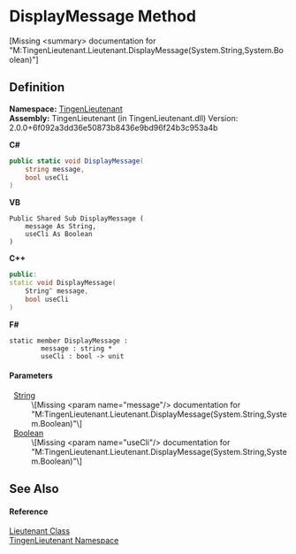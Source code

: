 # DisplayMessage Method


\[Missing &lt;summary&gt; documentation for "M:TingenLieutenant.Lieutenant.DisplayMessage(System.String,System.Boolean)"\]



## Definition
**Namespace:** <a href="840a961a-c6e0-c956-7fd0-413977d1b81d">TingenLieutenant</a>  
**Assembly:** TingenLieutenant (in TingenLieutenant.dll) Version: 2.0.0+6f092a3dd36e50873b8436e9bd96f24b3c953a4b

**C#**
``` C#
public static void DisplayMessage(
	string message,
	bool useCli
)
```
**VB**
``` VB
Public Shared Sub DisplayMessage ( 
	message As String,
	useCli As Boolean
)
```
**C++**
``` C++
public:
static void DisplayMessage(
	String^ message, 
	bool useCli
)
```
**F#**
``` F#
static member DisplayMessage : 
        message : string * 
        useCli : bool -> unit 
```



#### Parameters
<dl><dt>  <a href="https://learn.microsoft.com/dotnet/api/system.string" target="_blank" rel="noopener noreferrer">String</a></dt><dd>\[Missing &lt;param name="message"/&gt; documentation for "M:TingenLieutenant.Lieutenant.DisplayMessage(System.String,System.Boolean)"\]</dd><dt>  <a href="https://learn.microsoft.com/dotnet/api/system.boolean" target="_blank" rel="noopener noreferrer">Boolean</a></dt><dd>\[Missing &lt;param name="useCli"/&gt; documentation for "M:TingenLieutenant.Lieutenant.DisplayMessage(System.String,System.Boolean)"\]</dd></dl>

## See Also


#### Reference
<a href="b69bb921-dfe3-9d33-591a-df9412ea4d78">Lieutenant Class</a>  
<a href="840a961a-c6e0-c956-7fd0-413977d1b81d">TingenLieutenant Namespace</a>  

